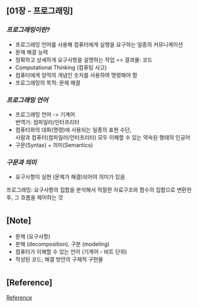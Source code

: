 ## [01장 - 프로그래밍]

### _프로그래밍이란?_

- 프로그래밍 언어를 사용해 컴퓨터에게 실행을 요구하는 일종의 커뮤니케이션
- 문제 해결 능력
- 정확하고 상세하게 요구사항을 설명하는 작업 => 결과물: 코드
- Computational Thinking (컴퓨팅 사고)
- 컴퓨터에게 양적의 개념인 숫자를 사용하여 명령해야 함
- 프로그래밍의 목적: 문제 해결

### _프로그래밍 언어_

- 프로그래밍 언어 -> 기계어 <br/>
  번역기: 컴파일러/인터프리터
- 컴퓨터와의 대화(명령)에 사용되는 일종의 표현 수단, <br/>
  사람과 컴퓨터(컴파일러/인터프리터) 모두 이해할 수 있는 약속된 형태의 인공어
- 구문(Syntax) + 의미(Semantics)

### _구문과 의미_

- 요구사항이 실현 (문제가 해결)되어야 의미가 있음

프로그래밍: 요구사항의 집합을 분석해서 적절한 자료구조와 함수의 집합으로 변환한 후, 그 흐름을 제어하는 것

#

## [Note]

- 문제 (요구사항)
- 분해 (decomposition), 구분 (modeling)
- 컴퓨터가 이해할 수 있는 언어 (기계어 - 비트 단위)
- 작성된 코드; 해결 방안의 구체적 구현물

#

## [Reference]

[Reference](https://wikibook.co.kr/mjs/)
